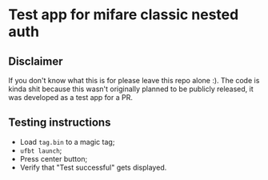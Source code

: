 # Test app for mifare classic nested auth

## Disclaimer

If you don't know what this is for please leave this repo alone :).
The code is kinda shit because this wasn't originally planned to be publicly released, it was developed as a test app for a PR.

## Testing instructions

- Load `tag.bin` to a magic tag;
- `ufbt launch`;
- Press center button;
- Verify that "Test successful" gets displayed.
